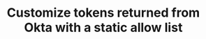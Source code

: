 ---
title: Customize tokens returned from Okta with a static allow list
excerpt: Define Groups claims for tokens returned from Okta.
layout: Guides
sections:
 - main
---